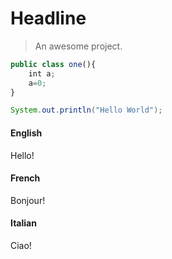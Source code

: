 # Headline

> An awesome project.
``` javascript
public class one(){
	int a;
	a=0;
}


```


``` java
System.out.println("Hello World");

```



<!-- tabs:start -->

#### **English**

Hello!

#### **French**

Bonjour!

#### **Italian**

Ciao!

<!-- tabs:end -->

